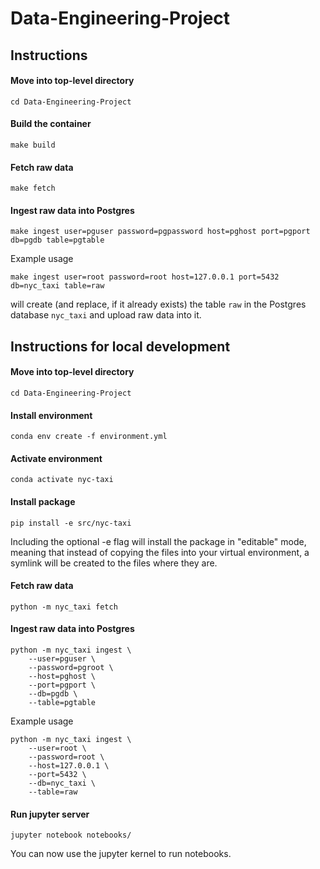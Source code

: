 # Data-Engineering-Project

## Instructions

#### Move into top-level directory
```
cd Data-Engineering-Project
```

#### Build the container
```
make build
```

#### Fetch raw data
```
make fetch
```

#### Ingest raw data into Postgres
```
make ingest user=pguser password=pgpassword host=pghost port=pgport db=pgdb table=pgtable
```

Example usage
```
make ingest user=root password=root host=127.0.0.1 port=5432 db=nyc_taxi table=raw
```
will create (and replace, if it already exists) the table `raw` in the Postgres database `nyc_taxi` and upload raw data into it.

## Instructions for local development

#### Move into top-level directory
```
cd Data-Engineering-Project
```

#### Install environment
```
conda env create -f environment.yml
```

#### Activate environment
```
conda activate nyc-taxi
```

#### Install package
```
pip install -e src/nyc-taxi
```

Including the optional -e flag will install the package in "editable" mode, meaning that instead of copying the files into your virtual environment, a symlink will be created to the files where they are.

#### Fetch raw data
```
python -m nyc_taxi fetch

```
#### Ingest raw data into Postgres
```
python -m nyc_taxi ingest \
    --user=pguser \
    --password=pgroot \
    --host=pghost \
    --port=pgport \
    --db=pgdb \
    --table=pgtable
```

Example usage
```
python -m nyc_taxi ingest \
    --user=root \
    --password=root \
    --host=127.0.0.1 \
    --port=5432 \
    --db=nyc_taxi \
    --table=raw
```

#### Run jupyter server
```
jupyter notebook notebooks/
```

You can now use the jupyter kernel to run notebooks.